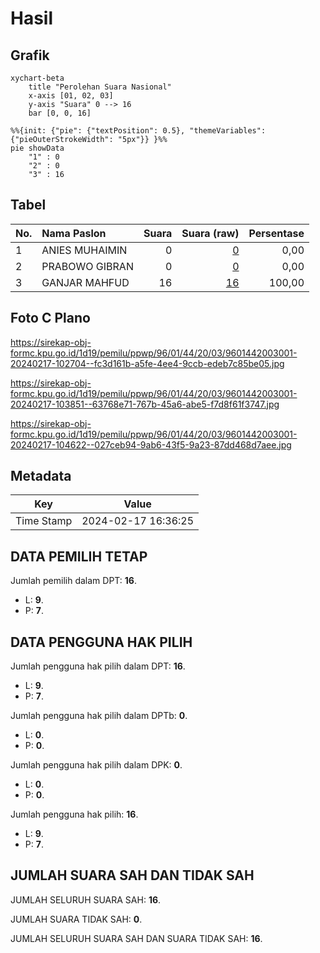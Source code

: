 # Hasil

## Grafik

```mermaid
xychart-beta
    title "Perolehan Suara Nasional"
    x-axis [01, 02, 03]
    y-axis "Suara" 0 --> 16
    bar [0, 0, 16]
```

```mermaid
%%{init: {"pie": {"textPosition": 0.5}, "themeVariables": {"pieOuterStrokeWidth": "5px"}} }%%
pie showData
    "1" : 0
    "2" : 0
    "3" : 16
```

## Tabel

| No. | Nama Paslon    | Suara | Suara (raw) | Persentase |
|:--- |:-------------- | -----:| -----------:| ----------:|
| 1   | ANIES MUHAIMIN | 0     | [0][p-1]    | 0,00       |
| 2   | PRABOWO GIBRAN | 0     | [0][p-2]    | 0,00       |
| 3   | GANJAR MAHFUD  | 16    | [16][p-3]   | 100,00     |


[p-1]: https://github.com/gigit-pemilu/pemilu-2024/blob/main/pilpres/hitung-suara/sub/96-papua-barat-daya/sub/01-sorong/sub/44-bagun/sub/2003-klawom/sub/001-tps/sub/paslon-1.txt
[p-2]: https://github.com/gigit-pemilu/pemilu-2024/blob/main/pilpres/hitung-suara/sub/96-papua-barat-daya/sub/01-sorong/sub/44-bagun/sub/2003-klawom/sub/001-tps/sub/paslon-2.txt
[p-3]: https://github.com/gigit-pemilu/pemilu-2024/blob/main/pilpres/hitung-suara/sub/96-papua-barat-daya/sub/01-sorong/sub/44-bagun/sub/2003-klawom/sub/001-tps/sub/paslon-3.txt

## Foto C Plano

https://sirekap-obj-formc.kpu.go.id/1d19/pemilu/ppwp/96/01/44/20/03/9601442003001-20240217-102704--fc3d161b-a5fe-4ee4-9ccb-edeb7c85be05.jpg

https://sirekap-obj-formc.kpu.go.id/1d19/pemilu/ppwp/96/01/44/20/03/9601442003001-20240217-103851--63768e71-767b-45a6-abe5-f7d8f61f3747.jpg

https://sirekap-obj-formc.kpu.go.id/1d19/pemilu/ppwp/96/01/44/20/03/9601442003001-20240217-104622--027ceb94-9ab6-43f5-9a23-87dd468d7aee.jpg


## Metadata

| Key        | Value               |
| ---------- | ------------------- |
| Time Stamp | 2024-02-17 16:36:25 |


## DATA PEMILIH TETAP

Jumlah pemilih dalam DPT: **16**.
 * L: **9**.
 * P: **7**.

## DATA PENGGUNA HAK PILIH

Jumlah pengguna hak pilih dalam DPT: **16**.
 * L: **9**.
 * P: **7**.

Jumlah pengguna hak pilih dalam DPTb: **0**.
 * L: **0**.
 * P: **0**.

Jumlah pengguna hak pilih dalam DPK: **0**.
 * L: **0**.
 * P: **0**.

Jumlah pengguna hak pilih: **16**.
 * L: **9**.
 * P: **7**.

## JUMLAH SUARA SAH DAN TIDAK SAH

JUMLAH SELURUH SUARA SAH: **16**.

JUMLAH SUARA TIDAK SAH: **0**.

JUMLAH SELURUH SUARA SAH DAN SUARA TIDAK SAH: **16**.


